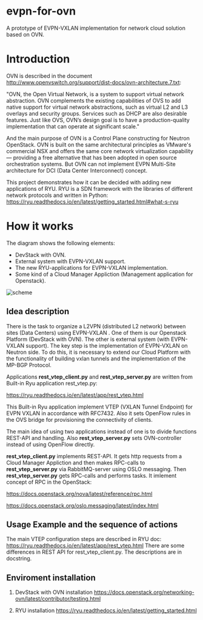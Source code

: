 # evpn-for-ovn
A prototype of EVPN-VXLAN implementation for network cloud solution based on OVN.
# Introduction
OVN is described in the document http://www.openvswitch.org/support/dist-docs/ovn-architecture.7.txt:

"OVN, the Open Virtual Network, is a system to support virtual network abstraction. OVN complements the existing capabilities of OVS to add native support for virtual network abstractions, such as virtual L2 and L3 overlays and security groups. Services such as DHCP are also  desirable  features. Just like OVS, OVN’s design goal is to have a production-quality implementation that can operate at significant scale."

And the main purpose of OVN is a Control Plane constructing for Neutron OpenStack. OVN is built on the same architectural principles as VMware's commercial NSX and offers the same core network virtualization capability — providing a free alternative that has been adopted in open source orchestration systems. But OVN can not implement EVPN Multi-Site architecture for DCI (Data Center Interconnect) concept.

This project demonstrates how it can be decided with adding new applications of RYU. RYU is a SDN framework with the libraries of different network protocols and written in Python: https://ryu.readthedocs.io/en/latest/getting_started.html#what-s-ryu

# How it works
The diagram shows the following elements:
- DevStack with OVN.
- External system with EVPN-VXLAN support.
- The new RYU-applications for EVPN-VXLAN implementation.
- Some kind of a Cloud Manager Appliction (Management application for Openstack).

![scheme](https://user-images.githubusercontent.com/30826451/45481494-52dab180-b754-11e8-8060-8beb4625733c.jpg)
## Idea description
There is the task to organize a L2VPN (distributed L2 network) between sites (Data Centers) using EVPN-VXLAN . One of them is our Openstack Platform (DevStack with OVN). The other is external system (with EVPN-VXLAN support). The key step is the implementation of EVPN-VXLAN on Neutron side. To do this, it is necessary to extend our Cloud Platform with the functionality of building vxlan tunnels and the implementation of the MP-BGP Protocol.

Applications **rest_vtep_client.py** and **rest_vtep_server.py** are written from Built-in Ryu application rest_vtep.py:

https://ryu.readthedocs.io/en/latest/app/rest_vtep.html

This Built-in Ryu application implement VTEP (VXLAN Tunnel Endpoint) for EVPN VXLAN in accordance with RFC7432. Also it sets OpenFlow rules in the OVS bridge for provisioning the connectivity of clients.

The main idea of using two applications instead of one is to divide functions REST-API and handling. Also **rest_vtep_server.py** sets OVN-controller instead of using OpenFlow directly.

**rest_vtep_client.py** implements REST-API. It gets http requests from a Cloud Manager Appliction and then makes RPC-calls to **rest_vtep_server.py** via RabbitMQ-server using OSLO messaging. Then **rest_vtep_server.py** gets RPC-calls and performs tasks. It imlement concept of RPC in the OpenStack:

https://docs.openstack.org/nova/latest/reference/rpc.html

https://docs.openstack.org/oslo.messaging/latest/index.html

## Usage Example and the sequence of actions
The main VTEP configuration steps are described in RYU doc:
https://ryu.readthedocs.io/en/latest/app/rest_vtep.html
There are some differences in REST API for rest_vtep_client.py. The descriptions are in docstring.

## Enviroment installation
1. DevStack with OVN installation
https://docs.openstack.org/networking-ovn/latest/contributor/testing.html

2. RYU installation
https://ryu.readthedocs.io/en/latest/getting_started.html
